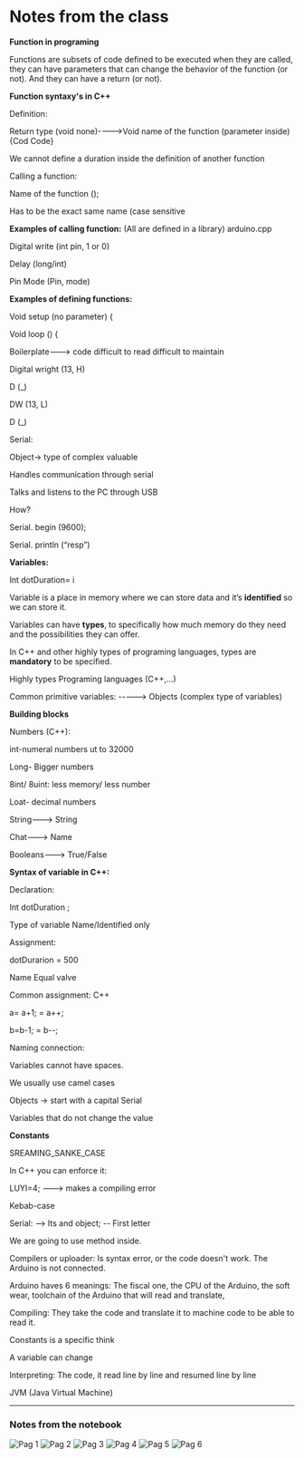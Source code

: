 # Notes from the class

**Function in programing**


Functions are subsets of code defined to be executed when they are called, they can have parameters that can change the behavior of the function (or not). And they can have a return (or not).  


**Function syntaxy's in C++** 


Definition: 

Return type (void none)---->Void name of the function (parameter inside) {Cod Code} 

We cannot define a duration inside the definition of another function 

Calling a function: 

Name of the function (); 


Has to be the exact same name (case sensitive 


**Examples of calling function:** (All are defined in a library) arduino.cpp 


Digital write (int pin, 1 or 0) 

Delay (long/int) 

Pin Mode (Pin, mode) 

 
**Examples of defining functions:** 


Void setup (no parameter) { 

Void loop () { 

Boilerplate---> code difficult to read difficult to maintain 

Digital wright (13, H) 

D (_) 

DW (13, L) 

D (_) 

Serial:  

Object-> type of complex valuable 

Handles communication through serial 

Talks and listens to the PC through USB 

How? 

Serial. begin (9600); 

Serial. println (“resp”) 

 

**Variables:**


Int dotDuration= i 

Variable is a place in memory where we can store data and it’s **identified** so we can store it. 

Variables can have **types**, to specifically how much memory do they need and the possibilities they can offer. 

In C++ and other highly types of programing languages, types are **mandatory** to be specified. 

Highly types Programing languages (C++,…) 

 
Common primitive variables:	----->	Objects (complex type of variables) 

**Building blocks**


Numbers (C++):  

int-numeral numbers ut to 32000 

Long- Bigger numbers 

8int/ 8uint: less memory/ less number 

Loat- decimal numbers 

String---> String 

Chat---> Name 

Booleans---> True/False 

 
**Syntax of variable in C++:**


Declaration:

Int 			dotDuration 		; 

Type of variable		Name/Identified	only 

 
Assignment: 

dotDurarion          =           500 

  Name		Equal       valve 

 
Common assignment: C++ 

a= a+1; = a++; 

b=b-1; = b--;  

 
Naming connection: 

Variables cannot have spaces. 

We usually use camel cases 

Objects -> start with a capital Serial 

Variables that do not change the value 


**Constants**


SREAMING_SANKE_CASE 

In C++ you can enforce it: 

LUYI=4; ---> makes a compiling error 

Kebab-case 

Serial: --> Its and object; -- First letter  

We are going to use method inside. 


Compilers or uploader: Is syntax error, or the code doesn't work. The Arduino is not connected. 

Arduino haves 6 meanings: The fiscal one, the CPU of the Arduino, the soft wear, toolchain of the Arduino that will read and translate,   

Compiling: They take the code and translate it to machine code to be able to read it. 

Constants is a specific think  

A variable can change  

Interpreting: The code, it read line by line and resumed line by line 

JVM (Java Virtual Machine) 

---
### Notes from the notebook


![Pag 1](https://github.com/LizardMestre689/J25-Programming/assets/144990985/14df1ab5-e245-43f4-8c00-278684abc651)
![Pag 2](https://github.com/LizardMestre689/J25-Programming/assets/144990985/6e44771d-f1eb-4850-9628-d872dfd53550)
![Pag 3](https://github.com/LizardMestre689/J25-Programming/assets/144990985/cc485e01-8683-452d-9f7d-7d1e2215a237)
![Pag 4](https://github.com/LizardMestre689/J25-Programming/assets/144990985/507ed7e9-5e03-4cdb-bbca-d358b32f217e)
![Pag 5](https://github.com/LizardMestre689/J25-Programming/assets/144990985/a95acd6d-ff7e-42d2-ac63-4a3522f3e955)
![Pag 6](https://github.com/LizardMestre689/J25-Programming/assets/144990985/00db18c8-eba0-4e42-9007-6b3f67f32615)

